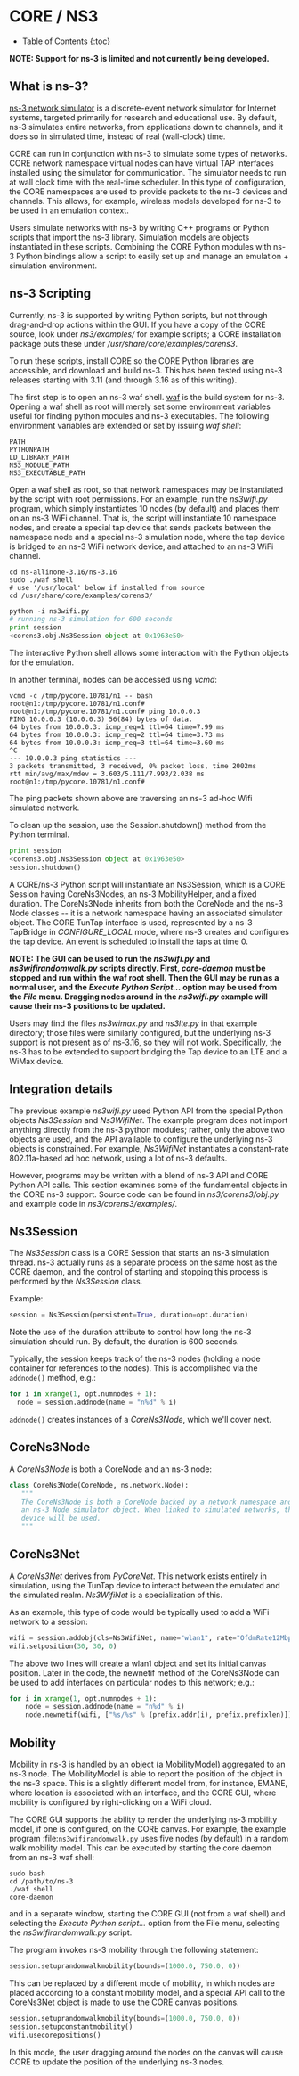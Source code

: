 # CORE / NS3

* Table of Contents
{:toc}

**NOTE: Support for ns-3 is limited and not currently being developed.**

## What is ns-3?

[ns-3 network simulator](http://www.nsnam.org) is a discrete-event network simulator for Internet systems, targeted primarily for research and educational use. By default, ns-3 simulates entire networks, from applications down to channels, and it does so in simulated time, instead of real (wall-clock) time.

CORE can run in conjunction with ns-3 to simulate some types of networks.  CORE network namespace virtual nodes can have virtual TAP interfaces installed using the simulator for communication. The simulator needs to run at wall clock time with the real-time scheduler.  In this type of configuration, the CORE namespaces are used to provide packets to the ns-3 devices and channels. This allows, for example, wireless models developed for ns-3 to be used in an emulation context.

Users simulate networks with ns-3 by writing C++ programs or Python scripts that import the ns-3 library. Simulation models are objects instantiated in these scripts. Combining the CORE Python modules with ns-3 Python bindings allow a script to easily set up and manage an emulation + simulation environment.

## ns-3 Scripting

Currently, ns-3 is supported by writing Python scripts, but not through drag-and-drop actions within the GUI. If you have a copy of the CORE source, look under *ns3/examples/* for example scripts; a CORE installation package puts these under */usr/share/core/examples/corens3*.

To run these scripts, install CORE so the CORE Python libraries are accessible, and download and build ns-3. This has been tested using ns-3 releases starting with 3.11 (and through 3.16 as of this writing).  

The first step is to open an ns-3 waf shell. [waf](http://code.google.com/p/waf/) is the build system for ns-3. Opening a waf shell as root will merely set some environment variables useful for finding python modules and ns-3 executables.  The following environment variables are extended or set by issuing *waf shell*:

```shell
PATH
PYTHONPATH
LD_LIBRARY_PATH
NS3_MODULE_PATH
NS3_EXECUTABLE_PATH
```

Open a waf shell as root, so that network namespaces may be instantiated by the script with root permissions.  For an example, run the *ns3wifi.py* program, which simply instantiates 10 nodes (by default) and places them on an ns-3 WiFi channel.  That is, the script will instantiate 10 namespace nodes, and create a special tap device that sends packets between the namespace node and a special ns-3 simulation node, where the tap device is bridged to an ns-3 WiFi network device, and attached to an ns-3 WiFi channel.  

```shell
cd ns-allinone-3.16/ns-3.16
sudo ./waf shell
# use '/usr/local' below if installed from source
cd /usr/share/core/examples/corens3/
```

```python
python -i ns3wifi.py
# running ns-3 simulation for 600 seconds
print session
<corens3.obj.Ns3Session object at 0x1963e50>
```
  
The interactive Python shell allows some interaction with the Python objects for the emulation.

In another terminal, nodes can be accessed using *vcmd*:

```shell
vcmd -c /tmp/pycore.10781/n1 -- bash
root@n1:/tmp/pycore.10781/n1.conf#
root@n1:/tmp/pycore.10781/n1.conf# ping 10.0.0.3
PING 10.0.0.3 (10.0.0.3) 56(84) bytes of data.
64 bytes from 10.0.0.3: icmp_req=1 ttl=64 time=7.99 ms
64 bytes from 10.0.0.3: icmp_req=2 ttl=64 time=3.73 ms
64 bytes from 10.0.0.3: icmp_req=3 ttl=64 time=3.60 ms
^C
--- 10.0.0.3 ping statistics ---
3 packets transmitted, 3 received, 0% packet loss, time 2002ms
rtt min/avg/max/mdev = 3.603/5.111/7.993/2.038 ms
root@n1:/tmp/pycore.10781/n1.conf# 
```
  
The ping packets shown above are traversing an ns-3 ad-hoc Wifi simulated network.

To clean up the session, use the Session.shutdown() method from the Python terminal.

```python
print session
<corens3.obj.Ns3Session object at 0x1963e50>
session.shutdown()
```

A CORE/ns-3 Python script will instantiate an Ns3Session, which is a CORE Session having CoreNs3Nodes, an ns-3 MobilityHelper, and a fixed duration. The CoreNs3Node inherits from both the CoreNode and the ns-3 Node classes -- it is a network namespace having an associated simulator object. The CORE TunTap interface is used, represented by a ns-3 TapBridge in *CONFIGURE_LOCAL* mode, where ns-3 creates and configures the tap device. An event is scheduled to install the taps at time 0.

**NOTE: The GUI can be used to run the *ns3wifi.py* and *ns3wifirandomwalk.py* scripts directly. First, *core-daemon* must be stopped and run within the waf root shell. Then the GUI may be run as a normal user, and the *Execute Python Script...* option may be used from the *File* menu. Dragging nodes around in the *ns3wifi.py* example will cause their ns-3 positions to be updated.**

Users may find the files *ns3wimax.py* and *ns3lte.py* in that example directory; those files were similarly configured, but the underlying ns-3 support is not present as of ns-3.16, so they will not work. Specifically, the ns-3 has to be extended to support bridging the Tap device to an LTE and a WiMax device.

## Integration details

The previous example *ns3wifi.py* used Python API from the special Python objects *Ns3Session* and *Ns3WifiNet*.  The example program does not import anything directly from the ns-3 python modules; rather, only the above two objects are used, and the API available to configure the underlying ns-3 objects is constrained.  For example, *Ns3WifiNet* instantiates a constant-rate 802.11a-based ad hoc network, using a lot of ns-3 defaults.

However, programs may be written with a blend of ns-3 API and CORE Python API calls.  This section examines some of the fundamental objects in the CORE ns-3 support.  Source code can be found in *ns3/corens3/obj.py* and example code in *ns3/corens3/examples/*.

## Ns3Session

The *Ns3Session* class is a CORE Session that starts an ns-3 simulation thread.  ns-3 actually runs as a separate process on the same host as the CORE daemon, and the control of starting and stopping this process is performed by the *Ns3Session* class.

Example:

```python
session = Ns3Session(persistent=True, duration=opt.duration)
```

Note the use of the duration attribute to control how long the ns-3 simulation should run.  By default, the duration is 600 seconds.

Typically, the session keeps track of the ns-3 nodes (holding a node container for references to the nodes).  This is accomplished via the ```addnode()``` method, e.g.:

```python
for i in xrange(1, opt.numnodes + 1):
  node = session.addnode(name = "n%d" % i)
```

```addnode()``` creates instances of a *CoreNs3Node*, which we'll cover next.

## CoreNs3Node

A *CoreNs3Node* is both a CoreNode and an ns-3 node:

```python  
class CoreNs3Node(CoreNode, ns.network.Node):
   """
   The CoreNs3Node is both a CoreNode backed by a network namespace and
   an ns-3 Node simulator object. When linked to simulated networks, the TunTap
   device will be used.
   """
```

## CoreNs3Net

A *CoreNs3Net* derives from *PyCoreNet*.  This network exists entirely in simulation, using the TunTap device to interact between the emulated and the simulated realm.  *Ns3WifiNet* is a specialization of this.

As an example, this type of code would be typically used to add a WiFi network to a session:

```python
wifi = session.addobj(cls=Ns3WifiNet, name="wlan1", rate="OfdmRate12Mbps")
wifi.setposition(30, 30, 0)
```

The above two lines will create a wlan1 object and set its initial canvas position.  Later in the code, the newnetif method of the CoreNs3Node can be used to add interfaces on particular nodes to this network; e.g.:

```python
for i in xrange(1, opt.numnodes + 1):
    node = session.addnode(name = "n%d" % i)
    node.newnetif(wifi, ["%s/%s" % (prefix.addr(i), prefix.prefixlen)])
```

## Mobility

Mobility in ns-3 is handled by an object (a MobilityModel) aggregated to an ns-3 node.  The MobilityModel is able to report the position of the object in the ns-3 space.  This is a slightly different model from, for instance, EMANE, where location is associated with an interface, and the CORE GUI, where mobility is configured by right-clicking on a WiFi cloud.

The CORE GUI supports the ability to render the underlying ns-3 mobility model, if one is configured, on the CORE canvas.  For example, the example program :file:`ns3wifirandomwalk.py` uses five nodes (by default) in a random walk mobility model.  This can be executed by starting the core daemon from an ns-3 waf shell:

```shell
sudo bash
cd /path/to/ns-3
./waf shell
core-daemon
```

and in a separate window, starting the CORE GUI (not from a waf shell) and selecting the *Execute Python script...* option from the File menu, selecting the *ns3wifirandomwalk.py* script.

The program invokes ns-3 mobility through the following statement:

```python
session.setuprandomwalkmobility(bounds=(1000.0, 750.0, 0))
```

This can be replaced by a different mode of mobility, in which nodes are placed according to a constant mobility model, and a special API call to the CoreNs3Net object is made to use the CORE canvas positions.

```python
session.setuprandomwalkmobility(bounds=(1000.0, 750.0, 0))
session.setupconstantmobility()
wifi.usecorepositions()
```

In this mode, the user dragging around the nodes on the canvas will cause CORE to update the position of the underlying ns-3 nodes. 
